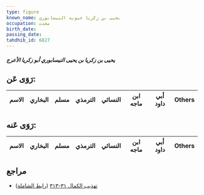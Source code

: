 ```yaml
---
type: figure
known_name: يحيى بن زكريا حيويه النيسابوري
occupation: محدث
birth_date:
passing_date:
tahdhib_id: 6827
---
```

##### يحيى بن زكريا بن يحيى النيسابوري أبو زكريا الأعرج

## رَوَى عَن:
| الاسم | البخاري | مسلم | الترمذي | النسائي | ابن ماجه | أبي داود | Others |
| ----- | ------- | ---- | ------- | ------- | -------- | -------- | ------ |
## رَوَى عَنه:
| الاسم | البخاري | مسلم | الترمذي | النسائي | ابن ماجه | أبي داود | Others |
| ----- | ------- | ---- | ------- | ------- | -------- | -------- | ------ |
## مراجع
- [تهذيب الكمال ٣١-٣١٣](obsidian://open?vault=Tahdhib-al-Kamal&file=Figures/٦٨٢٧-يحيى%20بن%20زكريا%20بن%20يحيى%20النيسابوري%20أبو%20زكريا%20الأعرج) ([رابط الشاملة](https://shamela.ws/book/3722/16861))